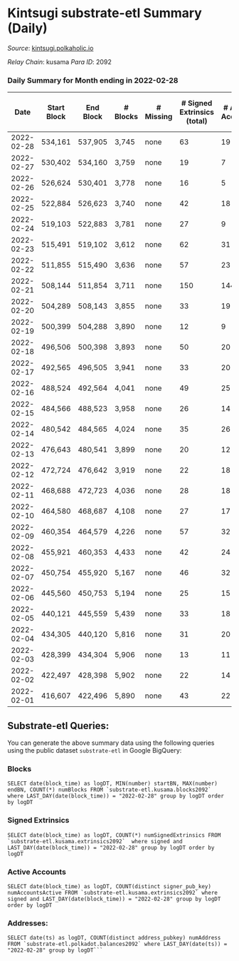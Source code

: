 # Kintsugi substrate-etl Summary (Daily)

_Source_: [kintsugi.polkaholic.io](https://kintsugi.polkaholic.io)

*Relay Chain*: kusama
*Para ID*: 2092



### Daily Summary for Month ending in 2022-02-28


| Date | Start Block | End Block | # Blocks | # Missing | # Signed Extrinsics (total) | # Active Accounts | # Addresses with Balances | # Events | # Transfers | # XCM Transfers In | # XCM Transfers Out |
| ---- | ----------- | --------- | -------- | --------- | --------------------------- | ----------------- | ------------------------- | -------- | ----------- | ------------------ | ------------------- |
| 2022-02-28 | 534,161 | 537,905 | 3,745 | none  | 63 | 19 | 6,650 | 18,890 | 35 ($12,810.62) |   | 8 ($827.77) |
| 2022-02-27 | 530,402 | 534,160 | 3,759 | none  | 19 | 7 | 6,632 | 18,843 | 13 ($9,308.07) |   |   |
| 2022-02-26 | 526,624 | 530,401 | 3,778 | none  | 16 | 5 | 6,626 | 18,930 | 11 ($3,419.32) |   | 1 ($1.18) |
| 2022-02-25 | 522,884 | 526,623 | 3,740 | none  | 42 | 18 | 6,623 | 18,933 | 28 ($3,744.27) |   | 3 ($2.62) |
| 2022-02-24 | 519,103 | 522,883 | 3,781 | none  | 27 | 9 | 6,609 | 18,955 | 15 ($343,244) |   |   |
| 2022-02-23 | 515,491 | 519,102 | 3,612 | none  | 62 | 31 | 6,607 | 18,214 | 41 ($525,479) |   |   |
| 2022-02-22 | 511,855 | 515,490 | 3,636 | none  | 57 | 23 | 6,593 | 18,364 | 45 ($181,159) |   |   |
| 2022-02-21 | 508,144 | 511,854 | 3,711 | none  | 150 | 144 | 6,572 | 18,940 | 149 ($121,753) |   |   |
| 2022-02-20 | 504,289 | 508,143 | 3,855 | none  | 33 | 19 | 6,557 | 19,338 | 12 ($9,761.72) |   |   |
| 2022-02-19 | 500,399 | 504,288 | 3,890 | none  | 12 | 9 | 6,553 | 19,477 | 3 ($419.32) |   |   |
| 2022-02-18 | 496,506 | 500,398 | 3,893 | none  | 50 | 20 | 6,553 | 19,610 | 36 ($102.02) |   |   |
| 2022-02-17 | 492,565 | 496,505 | 3,941 | none  | 33 | 20 | 6,530 | 19,805 | 15 ($11,052.73) |   |   |
| 2022-02-16 | 488,524 | 492,564 | 4,041 | none  | 49 | 25 | 6,522 | 20,388 | 22 ($2,299.75) |   |   |
| 2022-02-15 | 484,566 | 488,523 | 3,958 | none  | 26 | 14 | 6,510 | 19,848 | 18 ($3,090.84) |   |   |
| 2022-02-14 | 480,542 | 484,565 | 4,024 | none  | 35 | 26 | 6,507 | 20,297 | 36 ($149,781) |   |   |
| 2022-02-13 | 476,643 | 480,541 | 3,899 | none  | 20 | 12 | 6,485 | 19,540 | 10 ($684.14) |   |   |
| 2022-02-12 | 472,724 | 476,642 | 3,919 | none  | 22 | 18 | 6,482 | 19,645 | 8 ($692.17) |   |   |
| 2022-02-11 | 468,688 | 472,723 | 4,036 | none  | 28 | 18 | 6,479 | 20,632 | 85 ($35,036.50) |   |   |
| 2022-02-10 | 464,580 | 468,687 | 4,108 | none  | 27 | 17 | 6,411 | 20,601 | 21 ($911.18) |   |   |
| 2022-02-09 | 460,354 | 464,579 | 4,226 | none  | 57 | 32 | 6,407 | 21,247 | 25 ($5,871.37) |   |   |
| 2022-02-08 | 455,921 | 460,353 | 4,433 | none  | 42 | 24 | 6,403 | 22,256 | 25 ($31,500.99) |   |   |
| 2022-02-07 | 450,754 | 455,920 | 5,167 | none  | 46 | 32 | 6,398 | 25,934 | 14 ($6,595.31) |   |   |
| 2022-02-06 | 445,560 | 450,753 | 5,194 | none  | 25 | 15 | 6,396 | 26,034 | 15 ($8,119.45) |   |   |
| 2022-02-05 | 440,121 | 445,559 | 5,439 | none  | 33 | 18 | 6,389 | 27,264 | 16 ($396.02) |   |   |
| 2022-02-04 | 434,305 | 440,120 | 5,816 | none  | 31 | 20 | 6,387 | 29,152 | 14 ($16,728.43) |   |   |
| 2022-02-03 | 428,399 | 434,304 | 5,906 | none  | 13 | 11 | 6,382 | 29,562 | 9 ($5,841.24) |   |   |
| 2022-02-02 | 422,497 | 428,398 | 5,902 | none  | 22 | 14 | 6,379 | 29,612 | 18 ($3,715.59) |   |   |
| 2022-02-01 | 416,607 | 422,496 | 5,890 | none  | 43 | 22 | 6,367 | 29,717 | 55 ($38,696.42) |   |   |

## Substrate-etl Queries:
You can generate the above summary data using the following queries using the public dataset `substrate-etl` in Google BigQuery:


### Blocks
```
SELECT date(block_time) as logDT, MIN(number) startBN, MAX(number) endBN, COUNT(*) numBlocks FROM `substrate-etl.kusama.blocks2092`  where LAST_DAY(date(block_time)) = "2022-02-28" group by logDT order by logDT
```


### Signed Extrinsics
```
SELECT date(block_time) as logDT, COUNT(*) numSignedExtrinsics FROM `substrate-etl.kusama.extrinsics2092`  where signed and LAST_DAY(date(block_time)) = "2022-02-28" group by logDT order by logDT
```


### Active Accounts
```
SELECT date(block_time) as logDT, COUNT(distinct signer_pub_key) numAccountsActive FROM `substrate-etl.kusama.extrinsics2092` where signed and LAST_DAY(date(block_time)) = "2022-02-28" group by logDT order by logDT
```


### Addresses:
```
SELECT date(ts) as logDT, COUNT(distinct address_pubkey) numAddress FROM `substrate-etl.polkadot.balances2092` where LAST_DAY(date(ts)) = "2022-02-28" group by logDT```

